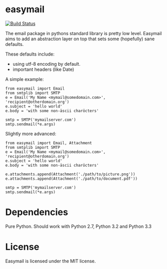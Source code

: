 easymail
========

[![Build Status](https://secure.travis-ci.org/mfussenegger/easymail.png?branch=master)](https://travis-ci.org/mfussenegger/easymail)

The email package in pythons standard library is pretty low level.
Easymail aims to add an abstraction layer on top that sets some (hopefully) sane
defaults.

These defaults include:

* using utf-8 encoding by default. 
* important headers (like Date)


A simple example:

    from easymail import Email
    from smtplib import SMTP
    e = Email('My Name <mymail@somedomain.com>', 'recipient@otherdomain.org')
    e.subject = 'hello world'
    e.body = 'with some non-äscii charöcters'

    smtp = SMTP('mymailserver.com')
    smtp.sendmail(*e.args)

Slightly more advanced:

    from easymail import Email, Attachment
    from smtplib import SMTP
    e = Email('My Name <mymail@somedomain.com>', 'recipient@otherdomain.org')
    e.subject = 'hello world'
    e.body = 'with some non-äscii charöcters'

    e.attachments.append(Attachment('./path/to/picture.png'))
    e.attachments.append(Attachment('./path/to/document.pdf'))

    smtp = SMTP('mymailserver.com')
    smtp.sendmail(*e.args)


Dependencies
============

Pure Python.
Should work with Python 2.7, Python 3.2 and Python 3.3

License
=======

Easymail is licensed under the MIT license.
